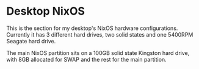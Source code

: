 # Desktop NixOS

This is the section for my desktop's NixOS hardware configurations. Currently it has 3 different hard drives, two solid states and one 5400RPM Seagate hard drive.

The main NixOS partition sits on a 100GB solid state Kingston hard drive, with 8GB allocated for SWAP and the rest for the main partition.